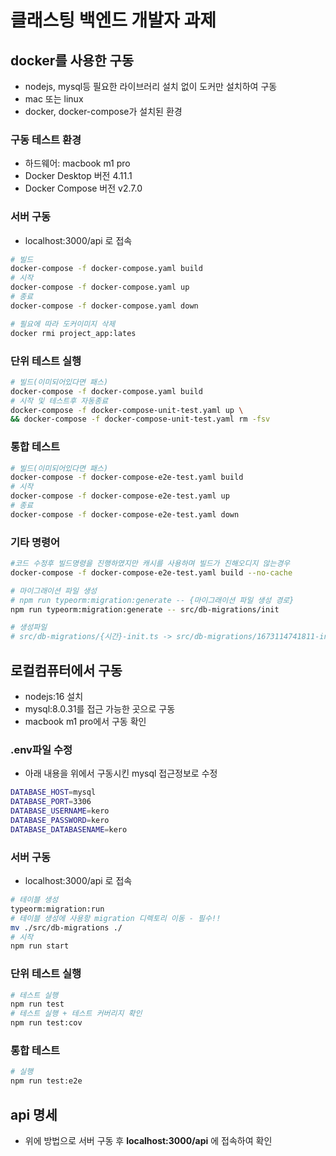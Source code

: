 # 클래스팅 백엔드 개발자 과제

## docker를 사용한 구동

- nodejs, mysql등 필요한 라이브러리 설치 없이 도커만 설치하여 구동
- mac 또는 linux
- docker, docker-compose가 설치된 환경

### 구동 테스트 환경

- 하드웨어: macbook m1 pro
- Docker Desktop 버전 4.11.1
- Docker Compose 버전 v2.7.0

### 서버 구동

- localhost:3000/api 로 접속

```bash
# 빌드
docker-compose -f docker-compose.yaml build
# 시작
docker-compose -f docker-compose.yaml up
# 종료
docker-compose -f docker-compose.yaml down

# 필요에 따라 도커이미지 삭제
docker rmi project_app:lates
```

### 단위 테스트 실행

```bash
# 빌드(이미되어있다면 패스)
docker-compose -f docker-compose.yaml build
# 시작 및 테스트후 자동종료
docker-compose -f docker-compose-unit-test.yaml up \
&& docker-compose -f docker-compose-unit-test.yaml rm -fsv
```

### 통합 테스트

```bash
# 빌드(이미되어있다면 패스)
docker-compose -f docker-compose-e2e-test.yaml build
# 시작
docker-compose -f docker-compose-e2e-test.yaml up
# 종료
docker-compose -f docker-compose-e2e-test.yaml down
```

### 기타 명령어

```bash
#코드 수정후 빌드명령을 진행하였지만 캐시를 사용하며 빌드가 진해오디지 않는경우
docker-compose -f docker-compose-e2e-test.yaml build --no-cache

# 마이그래이션 파일 생성
# npm run typeorm:migration:generate -- {마이그래이션 파일 생성 경로}
npm run typeorm:migration:generate -- src/db-migrations/init

# 생성파일
# src/db-migrations/{시간}-init.ts -> src/db-migrations/1673114741811-init.ts

```

## 로컬컴퓨터에서 구동

- nodejs:16 설치
- mysql:8.0.31를 접근 가능한 곳으로 구동
- macbook m1 pro에서 구동 확인

### .env파일 수정

- 아래 내용을 위에서 구동시킨 mysql 접근정보로 수정

```bash
DATABASE_HOST=mysql
DATABASE_PORT=3306
DATABASE_USERNAME=kero
DATABASE_PASSWORD=kero
DATABASE_DATABASENAME=kero
```

### 서버 구동

- localhost:3000/api 로 접속

```bash
# 테이블 생성
typeorm:migration:run
# 테이블 생성에 사용항 migration 디렉토리 이동 - 필수!!
mv ./src/db-migrations ./
# 시작
npm run start
```

### 단위 테스트 실행

```bash
# 테스트 실행
npm run test
# 테스트 실행 + 테스트 커버리지 확인
npm run test:cov
```

### 통합 테스트

```bash
# 실행
npm run test:e2e
```

## api 명세

- 위에 방법으로 서버 구동 후 **localhost:3000/api** 에 접속하여 확인
